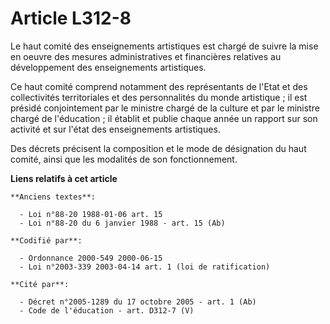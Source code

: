 # Article L312-8

Le haut comité des enseignements artistiques est chargé de suivre la mise en oeuvre des mesures administratives et
financières relatives au développement des enseignements artistiques.

Ce haut comité comprend notamment des représentants de l'Etat et des collectivités territoriales et des personnalités du
monde artistique ; il est présidé conjointement par le ministre chargé de la culture et par le ministre chargé de
l'éducation ; il établit et publie chaque année un rapport sur son activité et sur l'état des enseignements artistiques.

Des décrets précisent la composition et le mode de désignation du haut comité, ainsi que les modalités de son fonctionnement.

**Liens relatifs à cet article**

	**Anciens textes**:

	  - Loi n°88-20 1988-01-06 art. 15
	  - Loi n°88-20 du 6 janvier 1988 - art. 15 (Ab)

	**Codifié par**:

	  - Ordonnance 2000-549 2000-06-15
	  - Loi n°2003-339 2003-04-14 art. 1 (loi de ratification)

	**Cité par**:

	  - Décret n°2005-1289 du 17 octobre 2005 - art. 1 (Ab)
	  - Code de l'éducation - art. D312-7 (V)
